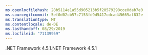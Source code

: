 ```yaml
---
ms.openlocfilehash: 28b5114e1a55d905213b5f20579298cce0dab7e0
ms.sourcegitcommit: 5ef0d02cb57c7153fd9d5417cdcad45665af832e
ms.translationtype: MT
ms.contentlocale: de-DE
ms.lasthandoff: 08/29/2019
ms.locfileid: "71139959"
---
```

<span data-ttu-id="001cd-101">.NET Framework 4.5.1</span><span class="sxs-lookup"><span data-stu-id="001cd-101">.NET Framework 4.5.1</span></span>